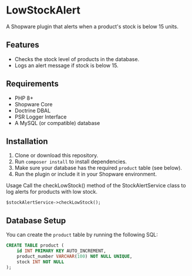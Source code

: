 # LowStockAlert

A Shopware plugin that alerts when a product's stock is below 15 units.

## Features

- Checks the stock level of products in the database.
- Logs an alert message if stock is below 15.

## Requirements

- PHP 8+
- Shopware Core
- Doctrine DBAL
- PSR Logger Interface
- A MySQL (or compatible) database

## Installation

1. Clone or download this repository.
2. Run `composer install` to install dependencies.
3. Make sure your database has the required `product` table (see below).
4. Run the plugin or include it in your Shopware environment.

Usage
Call the checkLowStock() method of the StockAlertService class to log alerts for products with low stock.
 

    $stockAlertService->checkLowStock();


## Database Setup

You can create the `product` table by running the following SQL:

```sql
CREATE TABLE product (
    id INT PRIMARY KEY AUTO_INCREMENT,
    product_number VARCHAR(100) NOT NULL UNIQUE,
    stock INT NOT NULL
);
